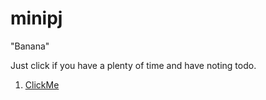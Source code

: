 # minipj

"Banana"

Just click if you have a plenty of time
and have noting todo.

1. [ClickMe](https://adithepkuraphong.github.io/minipj/)
